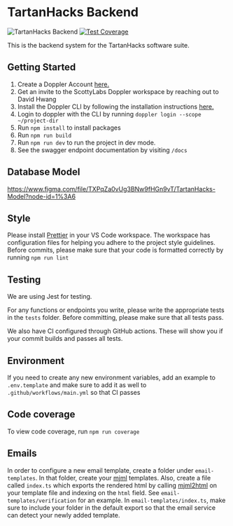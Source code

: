 # TartanHacks Backend

![TartanHacks Backend](https://github.com/ScottyLabs/tartanhacks-backend/actions/workflows/main.yml/badge.svg)
[![Test Coverage](https://api.codeclimate.com/v1/badges/c33b0b2952c311738215/test_coverage)](https://codeclimate.com/github/ScottyLabs/tartanhacks-backend/test_coverage)

This is the backend system for the TartanHacks software suite.

## Getting Started

1. Create a Doppler Account [here.](https://www.doppler.com/)
2. Get an invite to the ScottyLabs Doppler workspace by reaching out to David Hwang
3. Install the Doppler CLI by following the installation instructions [here.](https://docs.doppler.com/docs/enclave-installation)
4. Login to doppler with the CLI by running `doppler login --scope ~/project-dir`
5. Run `npm install` to install packages
6. Run `npm run build`
7. Run `npm run dev` to run the project in dev mode.
8. See the swagger endpoint documentation by visiting `/docs`

## Database Model

https://www.figma.com/file/TXPqZa0vUg3BNw9fHGn9vT/TartanHacks-Model?node-id=1%3A6

## Style

Please install [Prettier](https://marketplace.visualstudio.com/items?itemName=esbenp.prettier-vscode)
in your VS Code workspace. The workspace has configuration files for helping
you adhere to the project style guidelines. Before commits, please make sure
that your code is formatted correctly by running `npm run lint`

## Testing

We are using Jest for testing.

For any functions or endpoints you write, please write the appropriate tests
in the `tests` folder. Before committing, please make sure that all tests
pass.

We also have CI configured through GitHub actions. These will show you if your
commit builds and passes all tests.

## Environment

If you need to create any new environment variables, add an example to `.env.template`
and make sure to add it as well to `.github/workflows/main.yml` so that CI
passes

## Code coverage

To view code coverage, run `npm run coverage`

## Emails

In order to configure a new email template, create a folder under `email-templates`.
In that folder, create your [mjml](https://documentation.mjml.io/) templates. Also,
create a file called `index.ts` which exports the rendered html by calling
[mjml2html](https://documentation.mjml.io/#inside-node-js) on your template file
and indexing on the `html` field. See `email-templates/verification` for an example.
In `email-templates/index.ts`, make sure to include your folder in the default
export so that the email service can detect your newly added template.
